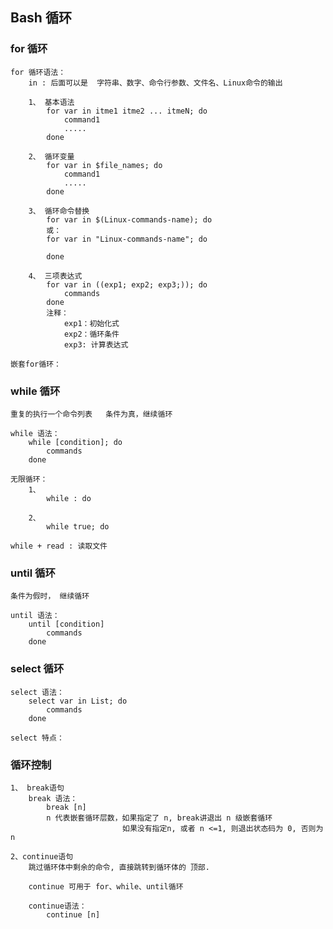 ## Bash 循环

### for 循环
    for 循环语法：
        in : 后面可以是  字符串、数字、命令行参数、文件名、Linux命令的输出 
        
        1、 基本语法
            for var in itme1 itme2 ... itmeN; do
                command1
                .....
            done
        
        2、 循环变量
            for var in $file_names; do
                command1
                .....
            done
        
        3、 循环命令替换
            for var in $(Linux-commands-name); do
            或：
            for var in "Linux-commands-name"; do
            
            done
        
        4、 三项表达式
            for var in ((exp1; exp2; exp3;)); do
                commands
            done
            注释：
                exp1：初始化式
                exp2：循环条件
                exp3: 计算表达式

    嵌套for循环：
        
        
### while 循环
    重复的执行一个命令列表   条件为真，继续循环
    
    while 语法：
        while [condition]; do
            commands
        done
        
    无限循环：
        1、
            while : do       
        
        2、
            while true; do
            
    while + read : 读取文件
    
       
### until 循环
    条件为假时， 继续循环
    
    until 语法：
        until [condition]
            commands
        done


### select 循环
    select 语法：
        select var in List; do
            commands
        done
    
    select 特点：
        

### 循环控制
    1、 break语句
        break 语法：
            break [n]
            n 代表嵌套循环层数，如果指定了 n, break讲退出 n 级嵌套循环
                             如果没有指定n, 或者 n <=1, 则退出状态码为 0, 否则为 n
        
    2、continue语句
        跳过循环体中剩余的命令, 直接跳转到循环体的 顶部.
        
        continue 可用于 for、while、until循环
        
        continue语法：
            continue [n]    
            










